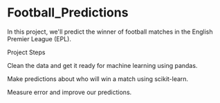 # Football_Predictions
In this project, we'll predict the winner of football matches in the English Premier League (EPL).

Project Steps

Clean the data and get it ready for machine learning using pandas.

Make predictions about who will win a match using scikit-learn.

Measure error and improve our predictions.


